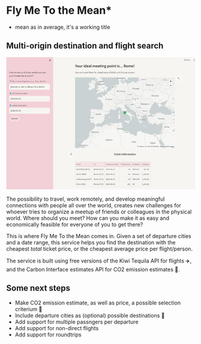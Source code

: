 # Fly Me To the Mean*
* mean as in average, it's a working title
## Multi-origin destination and flight search
![alt text](static/image.png)

The possibility to travel, work remotely, and develop meaningful connections with people all over the world, creates new challenges for whoever tries to organize a meetup of friends or colleagues in the physical world. Where should you meet? How can you make it as easy and economically feasible for everyone of you to get there?

This is where Fly Me To the Mean comes in. Given a set of departure cities and a date range, this service helps you find the destination with the cheapest *total* ticket price, or the cheapest average price per flight/person.

The service is built using free versions of the Kiwi Tequila API for flights ✈️, and the Carbon Interface estimates API for CO2 emission estimates 🍃.

## Some next steps
- Make CO2 emission estimate, as well as price, a possible selection criterium 🍃
- Include departure cities as (optional) possible destinations 🍃
- Add support for multiple passngers per departure
- Add support for non-direct flights
- Add support for roundtrips